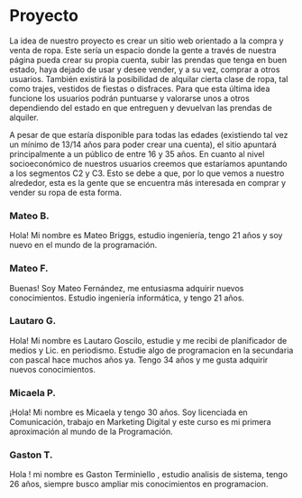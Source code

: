 # Proyecto 
La idea de nuestro proyecto es crear un sitio web orientado a la compra y venta de ropa. Este sería un espacio donde la gente a través de nuestra página pueda crear su propia cuenta, subir las prendas que tenga en buen estado, haya dejado de usar y desee vender, y a su vez, comprar a otros usuarios. También existirá la posibilidad de alquilar cierta clase de ropa, tal como trajes, vestidos de fiestas o disfraces. Para que esta última idea funcione los usuarios podrán puntuarse y valorarse unos a otros dependiendo del estado en que entreguen y devuelvan las prendas de alquiler.  

A pesar de que estaría disponible para todas las edades (existiendo tal vez un mínimo de 13/14 años para poder crear una cuenta), el sitio apuntará principalmente a un público de entre 16 y 35 años. En cuanto al nivel socioeconómico de nuestros usuarios creemos que estaríamos apuntando a los segmentos C2 y C3. Esto se debe a que, por lo que vemos a nuestro alrededor, esta es la gente que se encuentra más interesada en comprar y vender su ropa de esta forma.  



### Mateo B.
Hola! Mi nombre es Mateo Briggs, estudio ingeniería, tengo 21 años y soy nuevo en el mundo de la programación.

### Mateo F.
Buenas! Soy Mateo Fernández, me entusiasma adquirir nuevos conocimientos. Estudio ingeniería informática, y tengo 21 años.

### Lautaro G.
Hola! Mi nombre es Lautaro Goscilo, estudie y me recibi de planificador de medios y Lic. en periodismo. Estudie algo de programacion en la secundaria con pascal hace muchos años ya. Tengo 34 años y me gusta adquirir nuevos conocimientos. 

### Micaela P.
¡Hola! Mi nombre es Micaela y tengo 30 años. Soy licenciada en Comunicación, trabajo en Marketing Digital y este curso es mi primera aproximación al mundo de la Programación.

### Gaston T.
Hola ! mi nombre es Gaston  Terminiello , estudio analisis de sistema, tengo 26 años, siempre busco ampliar mis conocimientos en programacion. 
